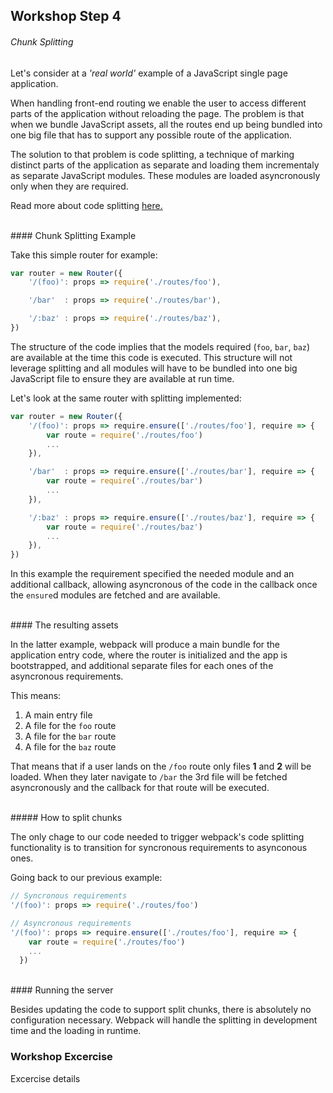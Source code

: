 ## Workshop Step 4
###### Chunk Splitting

Let's consider at a *'real world'* example of a JavaScript single page application. 

When handling front-end routing we enable the user to access different parts of the application without reloading the page. The problem is that when we bundle JavaScript assets, all the routes end up being bundled into one big file that has to support any possible route of the application.

The solution to that problem is code splitting, a technique of marking distinct parts of the application as separate and loading them incrementaly as separate JavaScript modules. These modules are loaded asyncronously only when they are required.

Read more about code splitting [here.](https://webpack.github.io/docs/code-splitting.html)

<br/>
#### Chunk Splitting Example

Take this simple router for example:

```javascript
var router = new Router({
    '/(foo)': props => require('./routes/foo'),

    '/bar'  : props => require('./routes/bar'),

    '/:baz' : props => require('./routes/baz'),
})
```

The structure of the code implies that the models required (`foo`, `bar`, `baz`) are available at the time this code is executed. This structure will not leverage splitting and all modules will have to be bundled into one big JavaScript file to ensure they are available at run time.


Let's look at the same router with splitting implemented:

```javascript
var router = new Router({
    '/(foo)': props => require.ensure(['./routes/foo'], require => {
        var route = require('./routes/foo')
        ...
    }),

    '/bar'  : props => require.ensure(['./routes/bar'], require => {
        var route = require('./routes/bar')
        ...
    }),

    '/:baz' : props => require.ensure(['./routes/baz'], require => {
        var route = require('./routes/baz')
        ...
    }),
})
```

In this example the requirement specified the needed module and an additional callback, allowing asyncronous of the code in the callback once the `ensure`d modules are fetched and are available.



<br/>
#### The resulting assets

In the latter example, webpack will produce a main bundle for the application entry code, where the router is initialized and the app is bootstrapped, and additional separate files for each ones of the asyncronous requirements.

This means:
1. A main entry file
2. A file for the `foo` route
3. A file for the `bar` route
4. A file for the `baz` route

That means that if a user lands on the `/foo` route only files **1** and **2** will be loaded. When they later navigate to `/bar` the 3rd file will be fetched asyncronously and the callback for that route will be executed.


<br/>
##### How to split chunks

The only chage to our code needed to trigger webpack's code splitting functionality is to transition for syncronous requirements to asynconous ones.

Going back to our previous example:

```javascript
// Syncronous requirements
'/(foo)': props => require('./routes/foo')

// Asyncronous requirements
'/(foo)': props => require.ensure(['./routes/foo'], require => {
    var route = require('./routes/foo')
    ...
  })
```

<br/>
#### Running the server

Besides updating the code to support split chunks, there is absolutely no configuration necessary. Webpack will handle the splitting in development time and the loading in runtime.


### Workshop Excercise

Excercise details
